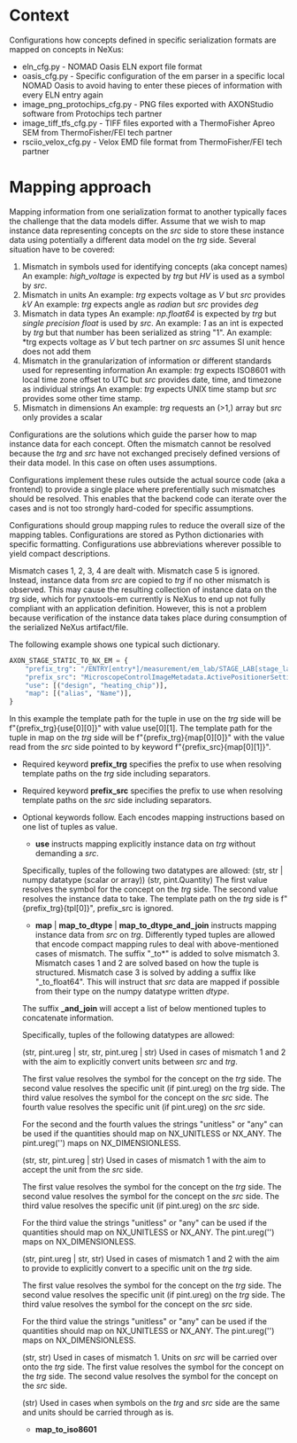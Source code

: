 # Context

Configurations how concepts defined in specific serialization formats are mapped on concepts in NeXus:
* eln_cfg.py - NOMAD Oasis ELN export file format
* oasis_cfg.py - Specific configuration of the em parser in a specific local NOMAD Oasis
  to avoid having to enter these pieces of information with every ELN entry again
* image_png_protochips_cfg.py - PNG files exported with AXONStudio software from Protochips tech partner
* image_tiff_tfs_cfg.py - TIFF files exported with a ThermoFisher Apreo SEM from ThermoFisher/FEI tech partner
* rsciio_velox_cfg.py - Velox EMD file format from ThermoFisher/FEI tech partner


# Mapping approach

Mapping information from one serialization format to another typically faces the challenge that
the data models differ. Assume that we wish to map instance data representing concepts on the *src* side
to store these instance data using potentially a different data model on the *trg* side.
Several situation have to be covered:

1. Mismatch in symbols used for identifying concepts (aka concept names)
  An example: *high_voltage* is expected by *trg* but *HV* is used as a symbol by *src*.
2. Mismatch in units
  An example: *trg* expects voltage as *V* but *src* provides *kV*
  An example: *trg* expects angle as *radian* but *src* provides *deg*
3. Mismatch in data types
  An example: *np.float64* is expected by *trg* but *single precision float* is used by *src*.
  An example: *1* as an int is expected by *trg* but that number has been serialized as string "1".
  An example: *trg expects voltage as *V* but tech partner on *src* assumes SI unit hence does not add them
4. Mismatch in the granularization of information or different standards used for representing information
  An example: *trg* expects ISO8601 with local time zone offset to UTC but *src* provides date, time, and timezone as individual strings
  An example: *trg* expects UNIX time stamp but *src* provides some other time stamp.
5. Mismatch in dimensions
  An example: *trg* requests an (>1,) array but *src* only provides a scalar

Configurations are the solutions which guide the parser how to map instance data for each concept.
Often the mismatch cannot be resolved because the *trg* and *src* have not exchanged precisely
defined versions of their data model. In this case on often uses assumptions.

Configurations implement these rules outside the actual source code (aka a frontend) to provide
a single place where preferentially such mismatches should be resolved. This enables that the
backend code can iterate over the cases and is not too strongly hard-coded for specific
assumptions.

Configurations should group mapping rules to reduce the overall size of the mapping tables.
Configurations are stored as Python dictionaries with specific formatting.
Configurations use abbreviations wherever possible to yield compact descriptions.

Mismatch cases 1, 2, 3, 4 are dealt with. Mismatch case 5 is ignored.
Instead, instance data from *src* are copied to *trg* if no other mismatch is observed.
This may cause the resulting collection of instance data on the *trg* side, which for
pynxtools-em currently is NeXus to end up not fully compliant with an application definition.
However, this is not a problem because verification of the instance data takes place
during consumption of the serialized NeXus artifact/file.

The following example shows one typical such dictionary.

```python
AXON_STAGE_STATIC_TO_NX_EM = {
    "prefix_trg": "/ENTRY[entry*]/measurement/em_lab/STAGE_LAB[stage_lab]",
    "prefix_src": "MicroscopeControlImageMetadata.ActivePositionerSettings.PositionerSettings.[*].Stage.",
    "use": [("design", "heating_chip")],
    "map": [("alias", "Name")],
}
```

In this example the template path for the tuple in use on the *trg* side will be f"{prefix_trg}{use[0][0]}" with value use[0][1]. The template path for the tuple in map on the *trg* side will be f"{prefix_trg}{map[0][0]}" with the value read from the *src* side pointed to by keyword f"{prefix_src}{map[0][1]}".

* Required keyword **prefix_trg** specifies the prefix to use when resolving template paths on the *trg* side including separators.
* Required keyword **prefix_src** specifies the prefix to use when resolving template paths on the *src* side including separators.
* Optional keywords follow. Each encodes mapping instructions based on one list of tuples as value.
  * **use** instructs mapping explicitly instance data on *trg* without demanding a *src*.

   Specifically, tuples of the following two datatypes are allowed:
   (str, str | numpy datatype (scalar or array))
   (str, pint.Quantity)
   The first value resolves the symbol for the concept on the *trg* side.
   The second value resolves the instance data to take.
   The template path on the *trg* side is f"{prefix_trg}{tpl[0]}", prefix_src is ignored.
  * **map** | **map_to_dtype** | **map_to_dtype_and_join** instructs mapping instance data from *src* on *trg*.
  Differently typed tuples are allowed that encode compact mapping rules to deal with
  above-mentioned cases of mismatch. The suffix "_to\*" is added to solve mismatch 3.
  Mismatch cases 1 and 2 are solved based on how the tuple is structured.
  Mismatch case 3 is solved by adding a suffix like "_to_float64".
  This will instruct that *src* data are mapped if possible
  from their type on the numpy datatype written *dtype*.

  The suffix **_and_join** will accept a list of below
  mentioned tuples to concatenate information.

  Specifically, tuples of the following datatypes are allowed:

  (str, pint.ureg | str, str, pint.ureg | str)
  Used in cases of mismatch 1 and 2 with the aim to explicitly convert units between *src* and *trg*.

  The first value resolves the symbol for the concept on the *trg* side.
  The second value resolves the specific unit (if pint.ureg) on the *trg* side.
  The third value resolves the symbol for the concept on the *src* side.
  The fourth value resolves the specific unit (if pint.ureg) on the *src* side.

  For the second and the fourth values the strings "unitless" or "any" can be used
  if the quantities should map on NX_UNITLESS or NX_ANY.
  The pint.ureg('') maps on NX_DIMENSIONLESS.

  (str, str, pint.ureg | str)
  Used in cases of mismatch 1 with the aim to accept the unit from the *src* side.

  The first value resolves the symbol for the concept on the *trg* side.
  The second value resolves the symbol for the concept on the *src* side.
  The third value resolves the specific unit (if pint.ureg) on the *src* side.

  For the third value the strings "unitless" or "any" can be used
  if the quantities should map on NX_UNITLESS or NX_ANY.
  The pint.ureg('') maps on NX_DIMENSIONLESS.

  (str, pint.ureg | str, str)
  Used in cases of mismatch 1 and 2 with the aim to provide to explicitly
  convert to a specific unit on the *trg* side.

  The first value resolves the symbol for the concept on the *trg* side.
  The second value resolves the specific unit (if pint.ureg) on the *trg* side.
  The third value resolves the symbol for the concept on the *src* side.

  For the third value the strings "unitless" or "any" can be used
  if the quantities should map on NX_UNITLESS or NX_ANY.
  The pint.ureg('') maps on NX_DIMENSIONLESS.

  (str, str)
  Used in cases of mismatch 1. Units on *src* will be carried over onto the *trg* side.
  The first value resolves the symbol for the concept on the *trg* side.
  The second value resolves the symbol for the concept on the *src* side.

  (str)
  Used in cases when symbols on the *trg* and *src* side are the same and
  units should be carried through as is.

  * **map_to_iso8601**
